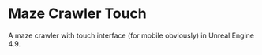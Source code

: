 # Maze Crawler Touch
A maze crawler with touch interface (for mobile obviously) in Unreal Engine 4.9.
